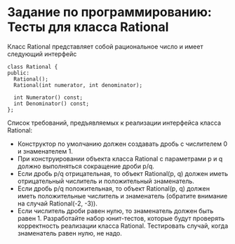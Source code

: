 # Задание по программированию: Тесты для класса Rational
Класс Rational представляет собой рациональное число и имеет следующий интерфейс
```
class Rational {
public:
  Rational();
  Rational(int numerator, int denominator);

  int Numerator() const;
  int Denominator() const;
};
```
Список требований, предъявляемых к реализации интерфейса класса Rational:
* Конструктор по умолчанию должен создавать дробь с числителем 0 и знаменателем 1.
* При конструировании объекта класса Rational с параметрами p и q должно выполняться сокращение дроби p/q.
* Если дробь p/q отрицательная, то объект Rational(p, q) должен иметь отрицательный числитель и положительный знаменатель.
* Если дробь p/q положительная, то объект Rational(p, q) должен иметь положительные числитель и знаменатель (обратите внимание на случай Rational(-2, -3)).
* Если числитель дроби равен нулю, то знаменатель должен быть равен 1.
Разработайте набор юнит-тестов, которые будут проверять корректность реализации класса Rational. Тестировать случай, когда знаменатель равен нулю, не надо.
